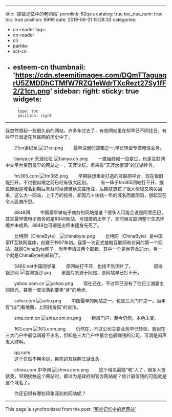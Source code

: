 
---
title: '那些记忆中的老网站'
permlink: 62qsis
catalog: true
toc_nav_num: true
toc: true
position: 9999
date: 2019-06-21 15:28:33
categories:
- cn-reader
tags:
- cn-reader
- cn
- partiko
- sct-cn
- esteem-cn
thumbnail: 'https://cdn.steemitimages.com/DQmTTaguaqrU5ZMDDhCTMfW7RZQ1eWdrTXcRezt27Sy1fF2/21cn.png'
sidebar:
    right:
        sticky: true
widgets:
    -
        type: toc
        position: right
---


我忽然想起一些很久前的网站，许多年过去了，有些网站虽在却早已不同往日，有些早已消逝在互联网的历史中了。


　　21cn世纪龙
![21cn.png](https://cdn.steemitimages.com/DQmTTaguaqrU5ZMDDhCTMfW7RZQ1eWdrTXcRezt27Sy1fF2/21cn.png)
　　最早注册的邮箱之一,早已转型专做电信业务。

　　tianya.cn 天涯论坛
![tianya.cn.png](https://cdn.steemitimages.com/DQmRC1hUfHruYAzFbXgNa2jbSULX7XN5TYQD2CahnRjsLtB/tianya.cn.png)
　　一直始终如一没变过，也是互联网中文平台资历最早的网站之一，天涯论坛。素来有“天涯水很深”的江湖传言。

　　fm365.com
![fm365.png](https://cdn.steemitimages.com/DQmTrbxoJvUHz7cSg6Jn48B4x2MJ49cSask9sZuHMjpp47y/fm365.png)
　　早期联想重金打造的互联网平台，现在依旧能打开，不过貌似跟之前已经有很大区别。
　　有一阵子fm365网站打不开，据说原因是域名到期后未及时续费被蔡文胜抢注，后期联想花了很大价钱又购买回来，这么大一网站，上千万的投资，却因几十块钱一年的域名而栽阴沟，想起实在令人匪夷所思。

　　8848网
　　中国最早做电子商务的网站是谁？很多人可能会说是阿里巴巴，其实最早做电子商务的是8848网站，可惜做的太早了，那时候互联网整个生态环境并未成熟，8848也可谓是出师未捷身先死了。

　　比特网（ChinaByte）
![chinabyte.png](https://cdn.steemitimages.com/DQmQAJh8Q2Bi9XDkgj7Brmt2DTvMo4f6FokrHixAEfK7rzD/chinabyte.png)
　　比特网（ChinaByte）是中国家IT互联网媒体，创建于1997年初。我第一次正式接触互联网和访问的第一个网站，就是ChinaByte网了，当年申请过两个邮箱，其中一个是世界龙21cn，另一个就是ChinaByte的邮箱了。


　　5460.net中国同学录
　　原网站打不开，也找不到图片了。
　　
　　碧海银沙网
![碧海银沙.jpg](https://cdn.steemitimages.com/DQmcipsLSK8VH2PMpDheJcUFNowMQeHbtpq7n2wKeKaw9dx/%E7%A2%A7%E6%B5%B7%E9%93%B6%E6%B2%99.jpg)
　　该图片来源于网络，原网站早已打不开。

　　yahoo.com.cn
![yahoo.png](https://cdn.steemitimages.com/DQmRoJSMoLeJzVgtbShbiAsVWUhH35m6R5eRx9q2TRgPZu3/yahoo.png)
　　现在还在，不过早已没有了往日江湖霸主的风光，甚至一度沦落到要卖“身”的地步。

　　sohu.com
![sohu.png](https://cdn.steemitimages.com/DQmXKK9zVdF57E5Bpsqm7U7t94XyzTyNpMnLeYymtjF8Jnr/sohu.png)
　　中国最早的网站之一，也是三大门户之一。当年有“出门看地图，上网找搜狐”的说法。

　　sina.com.cn
![sina.com.cn.png](https://cdn.steemitimages.com/DQmeRw9bHJexMeJbNG6m1PRXGRnytJBUBjoKEDBNTeCXZJ6/sina.com.cn.png)
　　新浪门户，至今仍然，本色未变。

　　163.com
![163.com.png](https://cdn.steemitimages.com/DQmZ5o6MQxsywgajH3BFv54ex1MN2v7DdCmmAPtoNnZ8Zn2/163.com.png)
　　仍然在，不过公司主要业务早已转型，貌似在三大门户中最低调最不出名，但却是三大门户中最会也最赚钱的公司，可谓是闷声发大财啊。

　　qq.com  
　　这个自然不用多说，目前的互联网江湖龙头

　　china.com 中华网
![china.com.png](https://cdn.steemitimages.com/DQmb7ovDzTxK9P4e1oLwQaELtzqvFz8auPCGN4jE5NaYzcj/china.com.png)
　　这个域名最能“唬”人了，很多人包括我，早期接触这个网站时，都以为是政府的官方网站呢？估计最值钱的可能就是这个域名了。

　　你还记得有哪些印象深刻的网站呢？

- - -

This page is synchronized from the post: ['那些记忆中的老网站'](https://steemit.com/@rivalhw/62qsis)
